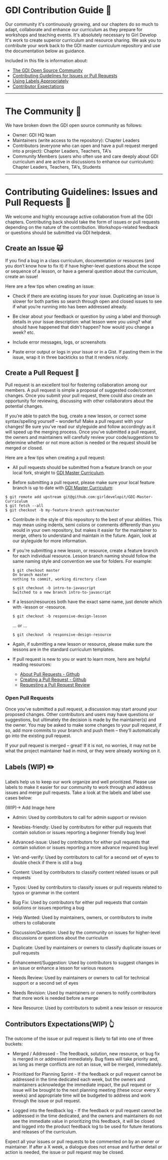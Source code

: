 # GDI Contribution Guide :two_women_holding_hands:
Our community it's continuously growing, and our chapters do so much to adapt, collaborate and enhance our curriculum as they prepare for workshops and teaching events. It's absolutely necessary to Girl Develop It's work to create superior curriculum and resource sharing. We ask you to contribute your work back to the GDI master curriculum repository and use the documentation below as guidance.

Included in this file is information about:
* [The GDI Open Source Community](#the-community)
* [Contributing Guidelines for Issues or Pull Requests](#contributing-guidelines-issues-and-pull-requests)
* [Using Labels Appropriately](#labels)
* [Contributor Expectations](#contributors-expectations)

---
# The Community :tada:
We have broken down the GDI open source community as follows:

* Owner: GDI HQ team
* Maintainers (write access to the repository): Chapter Leaders
* Contributors (everyone who can open and have a pull request merged into a project): Chapter Leaders, Teachers, TA's
* Community Members (users who often use and care deeply about GDI curriculum and are active in discussions to enhance our curriculum): Chapter Leaders, Teachers, TA's, Students

---
# Contributing Guidelines: Issues and Pull Requests :bookmark:
We welcome and highly encourage active collaboration from all the GDI chapters. Contributing back should take the form of issues or pull requests depending on the nature of the contribution. Workshops-related feedback or questions should be submitted via GDI helpdesk.

## Create an Issue :scream_cat:
If you find a bug in a class curriculum, documentation or resources (and you don’t know how to fix it) if have higher-level questions about the scope or sequence of a lesson, or have a general question about the curriculum, create an issue!

Here are a few tips when creating an issue:
  * Check if there are existing issues for your issue. Duplicating an issue is slower for both parties so search through open and closed issues to see if what you’re running into has been addressed already.

  * Be clear about your feedback or question by using a label and thorough details in your issue description: what lesson were you using? what should have happened that didn't happen? how would you change a week? etc.

  * Include error messages, logs, or screenshots

  * Paste error output or logs in your issue or in a Gist. If pasting them in the issue, wrap it in three backticks so that it renders nicely.

## Create a Pull Request :raising_hand:
Pull request is an excellent tool for fostering collaboration among our members.  A pull request is simple a proposal of suggested code/content changes.  Once you submit your pull request, there could also create an opportunity for reviewing, discussing with other collaborators about the potential changes.

If you’re able to patch the bug, create a new lesson, or correct some syntax/spelling yourself – wonderful! Make a pull request with your changes! Be sure you’ve read our styleguide and follow accordingly as it will speed up the merging process. Once you’ve submitted a pull request, the owners and maintainers will carefully review your code/suggestions to determine whether or not more action is needed or the request should be merged or closed.

Here are a few tips when creating a pull request:
  * All pull requests should be submitted from a feature branch on your local fork, straight to [GDI Master Curriculum](https://github.com/girldevelopit/GDI-Master-Curriculum).

  * Before submitting a pull request, please make sure your local feature branch is up to date with [GDI Master Curriculum](https://github.com/girldevelopit/GDI-Master-Curriculum):

  ```
  $ git remote add upstream git@github.com:girldevelopit/GDI-Master-Curriculum
  $ git fetch --all
  $ git checkout -b my-feature-branch upstream/master
  ```

  * Contribute in the style of this repository to the best of your abilities. This may mean using indents, semi colons or comments differently than you would in your own repository, but makes it easier for the maintainer to merge, others to understand and maintain in the future. Again, look at our styleguide for more information.

  * If you're submitting a new lesson, or resource, create a feature branch for each individual resource. Lesson branch naming should follow the same naming style and convention we use for folders. For example:

    ```
    $ git checkout master
    On branch master
    nothing to commit, working directory clean

    $ git checkout -b intro-to-javascript
    Switched to a new branch intro-to-javascript
    ```

  * If a lesson/resources both have the exact same name, just denote which with -lesson or -resource.
    ```
    $ git checkout -b responsive-design-lesson
    ```
    ... or ...

    ```
    $ git checkout -b responsive-design-resource
    ```

  * Again, if submitting a new lesson or resource, please make sure the lessons are in the standard curriculum templates.

  * If pull request is new to you or want to learn more, here are helpful reading resources:
    * [About Pull Requests - Github](https://help.github.com/articles/about-pull-requests/)
    * [Creating a Pull Request - Github](https://help.github.com/articles/creating-a-pull-request/)
    * [Requesting a Pull Request Review](https://help.github.com/articles/requesting-a-pull-request-review/)


### Open Pull Requests
Once you’ve submitted a pull request, a discussion may start around your proposed changes. Other contributors and users may have questions or suggestions, but ultimately the decision is made by the maintainer(s) and the owner. You may be asked to make some changes to your pull request, if so, add more commits to your branch and push them – they’ll automatically go into the existing pull request.

If your pull request is merged – great! If it is not, no worries, it may not be what the project maintainer had in mind, or they were already working on it.

## Labels (WIP) :pencil2:
Labels help us to keep our work organize and well prioritized. Please use labels to make it easier for our community to work through and address issues and merge pull requests. Take a look at the labels and label use cases below:

(WIP)-> Add Image here

  * Admin: Used by contributors to call for admin support or revision

  * Newbies-friendly: Used by contributors for either pull requests that contain solution or issues reporting a beginner friendly bug level

  * Advanced-issue: Used by contributors for either pull requests that contain solution or issues reporting a more advance required bug level

  * Vet-and-verify: Used by contributors to call for a second set of eyes to double check if there is still a bug

  * Content: Used by contributors to classify content related issues or pull requests

  * Typos: Used by contributors to classify issues or pull requests related to typos or grammar in the content

  * Bug Fix: Used by contributors for either pull requests that contain solutions or issues reporting a bug

  * Help Wanted: Used by maintainers, owners, or contributors to invite others to collaborate

  * Discussion/Question: Used by the community on issues for higher-level discussions or questions about the curriculum

  * Duplicate: Used by maintainers or owners to classify duplicate issues or pull requests

  * Enhancement/Suggestion: Used by contributors to suggest changes in an issue or enhance a lesson for various reasons

  * Needs Review: Used by maintainers or owners to call for technical support or a second set of eyes

  * Needs Revision: Used by maintainers or owners to notify contributors that more work is needed before a merge

  * New Resource: Used by contributors to submit a new lesson or resource

## Contributors Expectations(WIP) :point_up_2:

The outcome of the issue or pull request is likely to fall into one of three buckets:

  * Merged / Addressed - The feedback, solution, new resource, or bug fix is merged in or addressed immediately. Bug fixes will take priority and, as long as merge conflicts are not an issue, will be merged, immediately.

  * Prioritized for Planning Sprint - If the feedback or pull request cannot be addressed in the time dedicated each week, but the owners and maintainers acknowledge the immediate impact, the pull request or issue will be brought to the next planning meeting (these occur every X weeks) and appropriate time will be budgeted to address and work through the issue or pull request.

  * Logged into the feedback log - If the feedback or pull request cannot be addressed in the time dedicated, and the owners and maintainers do not see the immediate value in prioritizing this feedback, it will be closed and logged into the product feedback log to be used for future iterations and releases of the curriculum.

Expect all your issues or pull requests to be commented on by an owner or maintainer. If after a X week, a dialogue does not ensue and further detail or action is needed, the issue or pull request may be closed.
